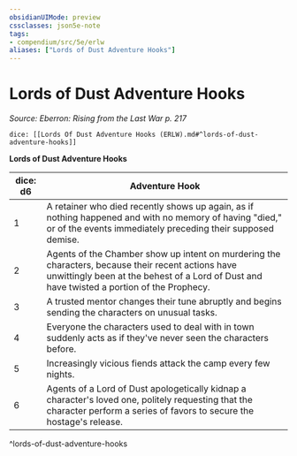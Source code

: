 ```yaml
---
obsidianUIMode: preview
cssclasses: json5e-note
tags:
- compendium/src/5e/erlw
aliases: ["Lords of Dust Adventure Hooks"]
---
```

# Lords of Dust Adventure Hooks
*Source: Eberron: Rising from the Last War p. 217* 

`dice: [[Lords Of Dust Adventure Hooks (ERLW).md#^lords-of-dust-adventure-hooks]]`

**Lords of Dust Adventure Hooks**

| dice: d6 | Adventure Hook |
|----------|----------------|
| 1 | A retainer who died recently shows up again, as if nothing happened and with no memory of having "died," or of the events immediately preceding their supposed demise. |
| 2 | Agents of the Chamber show up intent on murdering the characters, because their recent actions have unwittingly been at the behest of a Lord of Dust and have twisted a portion of the Prophecy. |
| 3 | A trusted mentor changes their tune abruptly and begins sending the characters on unusual tasks. |
| 4 | Everyone the characters used to deal with in town suddenly acts as if they've never seen the characters before. |
| 5 | Increasingly vicious fiends attack the camp every few nights. |
| 6 | Agents of a Lord of Dust apologetically kidnap a character's loved one, politely requesting that the character perform a series of favors to secure the hostage's release. |
^lords-of-dust-adventure-hooks